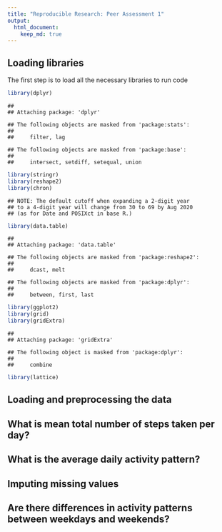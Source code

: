 ```yaml
---
title: "Reproducible Research: Peer Assessment 1"
output: 
  html_document:
    keep_md: true
---
```


## Loading libraries

The first step is to load all the necessary libraries to run code


```r
library(dplyr)
```

```
## 
## Attaching package: 'dplyr'
```

```
## The following objects are masked from 'package:stats':
## 
##     filter, lag
```

```
## The following objects are masked from 'package:base':
## 
##     intersect, setdiff, setequal, union
```

```r
library(stringr)
library(reshape2)
library(chron)
```

```
## NOTE: The default cutoff when expanding a 2-digit year
## to a 4-digit year will change from 30 to 69 by Aug 2020
## (as for Date and POSIXct in base R.)
```

```r
library(data.table)
```

```
## 
## Attaching package: 'data.table'
```

```
## The following objects are masked from 'package:reshape2':
## 
##     dcast, melt
```

```
## The following objects are masked from 'package:dplyr':
## 
##     between, first, last
```

```r
library(ggplot2)
library(grid)
library(gridExtra)
```

```
## 
## Attaching package: 'gridExtra'
```

```
## The following object is masked from 'package:dplyr':
## 
##     combine
```

```r
library(lattice)
```

## Loading and preprocessing the data



## What is mean total number of steps taken per day?



## What is the average daily activity pattern?



## Imputing missing values



## Are there differences in activity patterns between weekdays and weekends?
